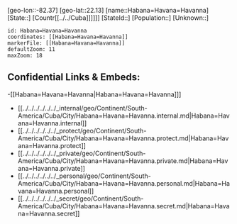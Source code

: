 ﻿---
location: [22.13,-82.37]
mapzoom: [7,12] 
mapmarker: city 
type: City
tags:
- geo/City


SpocWebEntityId: 30686
isDeleted: false
confidential: public

---
[geo-lon::-82.37]
[geo-lat::22.13]
[name::Habana=Havana=Havanna]
[State::]
[Countr[[../../Cuba]]]]]]
[StateId::]
[Population::]
[Unknown::]


```leaflet
id: Habana=Havana=Havanna
coordinates: [[Habana=Havana=Havanna]]
markerFile: [[Habana=Havana=Havanna]]
defaultZoom: 11 
maxZoom: 18
```


## Confidential Links & Embeds: 
-[[Habana=Havana=Havanna|Habana=Havana=Havanna]]] 
- [[../../../../../../_internal/geo/Continent/South-America/Cuba/City/Habana=Havana=Havanna.internal.md|Habana=Havana=Havanna.internal]] 
- [[../../../../../../_protect/geo/Continent/South-America/Cuba/City/Habana=Havana=Havanna.protect.md|Habana=Havana=Havanna.protect]] 
- [[../../../../../../_private/geo/Continent/South-America/Cuba/City/Habana=Havana=Havanna.private.md|Habana=Havana=Havanna.private]] 
- [[../../../../../../_personal/geo/Continent/South-America/Cuba/City/Habana=Havana=Havanna.personal.md|Habana=Havana=Havanna.personal]] 
- [[../../../../../../_secret/geo/Continent/South-America/Cuba/City/Habana=Havana=Havanna.secret.md|Habana=Havana=Havanna.secret]] 

